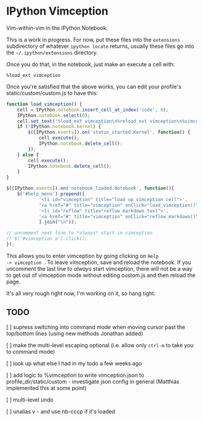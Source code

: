 IPython Vimception
==================

Vim-within-vim in the IPython Notebook.

This is a work in progress. For now, put these files into the `extensions`
subdirectory of whatever `ipython locate` returns, usually these files go into
the `~/.ipython/extensions` directory.

Once you do that, in the notebook, just make an execute a cell with:

    %load_ext vimception

Once you're satisfied that the above works, you can edit your profile's
static/custom/custom.js to have this:

```javascript
function load_vimception() {
    cell = IPython.notebook.insert_cell_at_index('code', 0);
    IPython.notebook.select(0);
    cell.set_text('%load_ext vimception\n%reload_ext vimception\n%vimception');
    if (!IPython.notebook.kernel) {
        $([IPython.events]).on('status_started.Kernel', function() {
            cell.execute();
            IPython.notebook.delete_cell();
        });
    } else { 
        cell.execute();
        IPython.notebook.delete_cell();
    }
}

$([IPython.events]).on('notebook_loaded.Notebook', function(){
    $('#help_menu').prepend([
            '<li id="vimception" title="load up vimception cell">',
            '<a href="#" title="vimception" onClick="load_vimception()">vimception</a></li>',
            '<li id="reflow" title="reflow markdown text">',
            '<a href="#" title="vimception" onClick="reflow_markdown()">reflow text</a></li>',
            ].join("\n"));

// uncomment next line to *always* start in vimception
// $('#vimception a').click();
});
```

This allows you to enter vimception by going clicking on <code>Help ->
vimception </code>. To leave vimception, save and reload the notebook. If you
uncomment the last line to *always* start vimception, there will not be a way to
get out of vimception mode without editing custom.js and then reload the page.


It's all very rough right now, I'm working on it, so hang tight.

TODO
----

 [ ] supress switching into command mode when moving cursor past the top/bottom
     lines (using new methods Jonathan added)

 [ ] make the multi-level escaping optional (i.e. allow only `ctrl-m` to take
     you to command mode)
 
 [ ] look up what else I had in my todo a few weeks ago

 [ ] add logic to %vimception to write vimception.json to profile_dir/static/custom
	- investigate json config in general (Matthias implemented this at some point)

[ ] multi-level undo

[ ] unalias v - and use nb-cccp if it's loaded 
